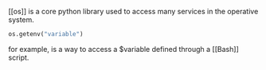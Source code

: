 [[os]] is a core python library used to access many services in the operative system. 

```python
os.getenv("variable")
```

for example, is a way to access a $variable defined through a [[Bash]] script. 

